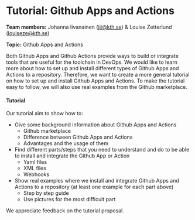 # Tutorial: Github Apps and Actions
**Team members:**
Johanna Iivanainen (jii@kth.se) & Louise Zetterlund (louiseze@kth.se)

**Topic:**
Github Apps and Actions

Both Github Apps and Github Actions provide ways to build or integrate tools that are useful for the toolchain in DevOps. We would like to learn more about how to set up and install different types of Github Apps and Actions to a repository. Therefore, we want to create a more general tutorial on how to set up and install Github Apps and Actions. To make the tutorial easy to follow, we will also use real examples from the Github marketplace.


#### Tutorial
Our tutorial aim to show how to:
- Give some background information about Github Apps and Actions
    - Github marketplace
    - Difference between Github Apps and Actions
    - Advantages and the usage of them
-  Find different parts/steps that you need to understand and do to be able to install and integrate the Github App or Action
    - Yaml files
    - XML files
    - Webhooks
- Show real examples where we install and integrate Github Apps and Actions to a repository (at least one example for each part above)
    - Step by step guide
    - Use pictures for the most difficult part

We appreciate feedback on the tutorial proposal.
